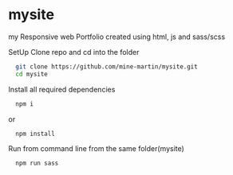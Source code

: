 # mysite

my Responsive web Portfolio created using html, js and sass/scss

SetUp
Clone repo and cd into the folder

```bash
  git clone https://github.com/mine-martin/mysite.git
  cd mysite
```

Install all required dependencies

```bash
  npm i
```

or

```bash
  npm install
```

Run from command line from the same folder(mysite)

```bash
  npm run sass
```
